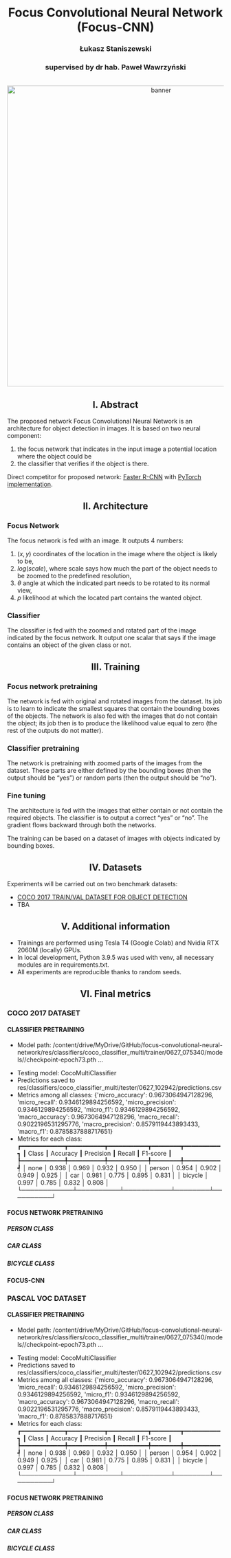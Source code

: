 <h1 align="center">Focus Convolutional Neural Network (Focus-CNN)</h1>
<h3 align="center">Łukasz Staniszewski</h2>
<h3 align="center">supervised by dr hab. Paweł Wawrzyński</h2>

<br>
<div align="center">
<img src="https://simargl.eu/images/partner-wut.png" alt="banner" width=700>
</div>

<h2 align="center"> I. Abstract </h2>

The proposed network Focus Convolutional Neural Network is an architecture for object detection in images. It is based on two neural component:

1) the focus network that indicates in the input image a potential location where the object could be
2) the classifier that verifies if the object is there.

Direct competitor for proposed network: <a href="https://arxiv.org/pdf/1506.01497">Faster R-CNN</a> with <a href="https://github.com/AlphaJia/pytorch-faster-rcnn">PyTorch implementation</a>.

<h2 align="center"> II. Architecture </h2>

### Focus Network

The focus network is fed with an image. It outputs 4 numbers:

1) $(x,y)$ coordinates of the location in the image where the object is likely to be,
2) $log(scale)$, where scale says how much the part of the object needs to be zoomed to the predefined resolution,
3) $\theta$ angle at which the indicated part needs to be rotated to its normal view,
4) $p$ likelihood at which the located part contains the wanted object.

### Classifier

The classifier is fed with the zoomed and rotated part of the image indicated by the focus network. It output one scalar that says if the image contains an object of the given class or not.

<h2 align="center"> III. Training </h2>

### Focus network pretraining

The network is fed with original and rotated images from the dataset. Its job is to learn to indicate the smallest squares that contain the bounding boxes of the objects. The network is also fed with the images that do not contain the object; its job then is to produce the likelihood value equal to zero (the rest of the outputs do not matter).

### Classifier pretraining

The network is pretraining with zoomed parts of the images from the dataset. These parts are either defined by the bounding boxes (then the output should be “yes”) or random parts (then the output should be “no”).

### Fine tuning

The architecture is fed with the images that either contain or not contain the required objects. The classifier is to output a correct “yes” or “no”. The gradient flows backward through both the networks.

The training can be based on a dataset of images with objects indicated by bounding boxes.

<h2 align="center"> IV. Datasets </h2>

Experiments will be carried out on two benchmark datasets:

+ <a href="https://cocodataset.org/#home">COCO 2017 TRAIN/VAL DATASET FOR OBJECT DETECTION</a>
+ TBA

<h2 align="center"> V. Additional information </h2>

+ Trainings are performed using Tesla T4 (Google Colab) and Nvidia RTX 2060M (locally) GPUs.
+ In local development, Python 3.9.5 was used with venv, all necessary modules are in requirements.txt.
+ All experiments are reproducible thanks to random seeds.
<!-- + Folder structure:
  ```
  footbal-frame-classifier/
  │
  ├── results.csv - final predictions
  ├── train.py - main script to start training
  ├── make_predictions.py - script for making predictions
  ├── preprocess_data.py - script for data preprocessing
  ├── evaluate_metrics_val.py - script for model validation  
  │
  ├── requirements.txt - necessary modules to develop locally
  ├── config.json - holds configuration for training
  ├── parse_config.py - class to handle config file and cli options
  │
  ├── notebooks/ - notebooks used in project
  │   ├── DataAnalysis.ipynb - notebook for data preprocessing
  │   └── Colab.ipynb - Google Colab session using all scripts
  │
  ├── base/ - abstract base classes
  │   ├── base_data_loader.py
  │   ├── base_model.py
  │   └── base_trainer.py
  │
  ├── data_loader/ - anything about data loading goes here
  │   ├── TestDataset.py    - dataset for tests
  │   ├── FramesDataset.py  - dataset for train/validation
  │   └── data_loaders.py
  │
  ├── data/ - default directory for storing input data
  │
  ├── model/ - models, losses, and metrics defined
  │   ├── model.py
  │   ├── metric.py
  │   └── loss.py
  │
  ├── saved/
  │   ├── models/ - trained models are saved here
  │   └── log/ - default logdir for tensorboard and logging output
  │
  ├── trainer/ - trainers
  │   └── trainer.py
  │
  ├── logger/ - module for tensorboard visualization and logging - not used in this project
  │  
  └── utils/ - small utility functions
      ├── util.py
      └── ...
  ``` -->

<h2 align="center"> VI. Final metrics </h2>

### COCO 2017 DATASET

#### CLASSIFIER PRETRAINING

- Model path: /content/drive/MyDrive/GitHub/focus-convolutional-neural-network/res/classifiers/coco_classifier_multi/trainer/0627_075340/models//checkpoint-epoch73.pth ...
+ Testing model: CocoMultiClassifier
+ Predictions saved to res/classifiers/coco_classifier_multi/tester/0627_102942/predictions.csv
+ Metrics among all classes: {'micro_accuracy': 0.9673064947128296, 'micro_recall': 0.9346129894256592, 'micro_precision': 0.9346129894256592, 'micro_f1': 0.9346129894256592, 'macro_accuracy': 0.9673064947128296, 'macro_recall': 0.9022196531295776, 'macro_precision': 0.8579119443893433, 'macro_f1': 0.8785837888717651}
+ Metrics for each class:
┏━━━━━━━━━━━━┳━━━━━━━━━━┳━━━━━━━━━━━┳━━━━━━━━┳━━━━━━━━━━┓
┃ Class      ┃ Accuracy ┃ Precision ┃ Recall ┃ F1-score ┃
┡━━━━━━━━━━━━╇━━━━━━━━━━╇━━━━━━━━━━━╇━━━━━━━━╇━━━━━━━━━━┩
│ none       │    0.938 │     0.969 │  0.932 │    0.950 │
│ person     │    0.954 │     0.902 │  0.949 │    0.925 │
│ car        │    0.981 │     0.775 │  0.895 │    0.831 │
│ bicycle    │    0.997 │     0.785 │  0.832 │    0.808 │
└────────────┴──────────┴───────────┴────────┴──────────┘

#### FOCUS NETWORK PRETRAINING

##### PERSON CLASS

##### CAR CLASS

##### BICYCLE CLASS

#### FOCUS-CNN

### PASCAL VOC DATASET

#### CLASSIFIER PRETRAINING

- Model path: /content/drive/MyDrive/GitHub/focus-convolutional-neural-network/res/classifiers/coco_classifier_multi/trainer/0627_075340/models//checkpoint-epoch73.pth ...
+ Testing model: CocoMultiClassifier
+ Predictions saved to res/classifiers/coco_classifier_multi/tester/0627_102942/predictions.csv
+ Metrics among all classes: {'micro_accuracy': 0.9673064947128296, 'micro_recall': 0.9346129894256592, 'micro_precision': 0.9346129894256592, 'micro_f1': 0.9346129894256592, 'macro_accuracy': 0.9673064947128296, 'macro_recall': 0.9022196531295776, 'macro_precision': 0.8579119443893433, 'macro_f1': 0.8785837888717651}
+ Metrics for each class:
┏━━━━━━━━━━━━┳━━━━━━━━━━┳━━━━━━━━━━━┳━━━━━━━━┳━━━━━━━━━━┓
┃ Class      ┃ Accuracy ┃ Precision ┃ Recall ┃ F1-score ┃
┡━━━━━━━━━━━━╇━━━━━━━━━━╇━━━━━━━━━━━╇━━━━━━━━╇━━━━━━━━━━┩
│ none       │    0.938 │     0.969 │  0.932 │    0.950 │
│ person     │    0.954 │     0.902 │  0.949 │    0.925 │
│ car        │    0.981 │     0.775 │  0.895 │    0.831 │
│ bicycle    │    0.997 │     0.785 │  0.832 │    0.808 │
└────────────┴──────────┴───────────┴────────┴──────────┘

#### FOCUS NETWORK PRETRAINING

##### PERSON CLASS

##### CAR CLASS

##### BICYCLE CLASS
